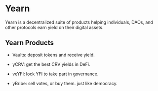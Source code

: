 # Yearn

Yearn is a decentralized suite of products helping individuals, DAOs, and other protocols earn yield on their digital assets.

## Yearn Products

- Vaults: deposit tokens and receive yield.

- yCRV: get the best CRV yields in DeFi.

- veYFI: lock YFI to take part in governance.

- yBribe: sell votes, or buy them. just like democracy.